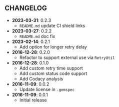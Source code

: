 CHANGELOG
---------
- **2023-03-31**: 0.2.3
  - `README.md` update CI shield links
- **2023-03-27**: 0.2.2
  - `README.md` doc fix
- **2023-02-14**: 0.2.1
  - Add option for longer retry delay
- **2016-12-28**: 0.2.0
  - Refactor to support external use via `RetryUtil`
- **2016-12-28**: 0.1.0
  - Add custom retry time support
  - Add custom status code support
  - Add Codacy analysis
- **2016-11-09**: 0.0.2
  - Update license in `.gemspec`
- **2016-11-09**: 0.0.1
  - Initial release
